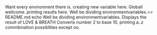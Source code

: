Want every environment there is.
creating new variable here.
Globall wellcome.
printing results here.
Well be dividing environmentvariables.>> README.md
echo Well be dividing environmentvariables.
Displays the result of LOVE & BREATH
Converts number 2 to base 10.
printing a..z commbination  possiblities   except oo.

